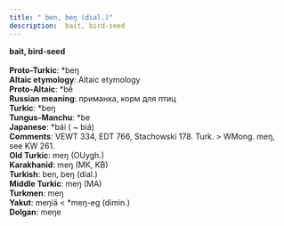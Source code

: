 ```yaml
---
title: " ben, beŋ (dial.)"
description:  bait, bird-seed
---
```

<p data-pagefind-weight="0.5">
<strong> bait, bird-seed</strong><br><br>
<strong>Proto-Turkic</strong>:  *beŋ<br>
<strong>Altaic etymology</strong>:  Altaic etymology<br>
<strong> Proto-Altaic</strong>:  *bĕ́<br>
<strong>Russian meaning</strong>:  приманка, корм для птиц<br>
<strong>Turkic</strong>:  *beŋ<br>
<strong>Tungus-Manchu</strong>:  *be<br>
<strong>Japanese</strong>:  *bái ( ~ biá)<br>
<strong>Comments</strong>:  VEWT 334, EDT 766, Stachowski 178. Turk. > WMong. meŋ, see KW 261.<br>
<strong>Old Turkic</strong>:  meŋ (OUygh.)<br>
<strong>Karakhanid</strong>:  meŋ (MK, KB)<br>
<strong>Turkish</strong>:  ben, beŋ (dial.)<br>
<strong>Middle Turkic</strong>:  meŋ (MA)<br>
<strong>Turkmen</strong>:  meŋ<br>
<strong>Yakut</strong>:  meŋiä < *meŋ-eg (dimin.)<br>
<strong>Dolgan</strong>:  meŋe<br>

</p>
